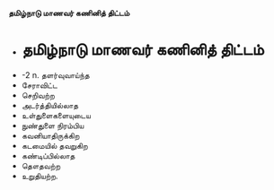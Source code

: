 **தமிழ்நாடு மாணவர் கணினித் திட்டம்**
- # தமிழ்நாடு மாணவர் கணினித் திட்டம்
- -2 n. தளர்வுவாய்ந்த
- சேராவிட்ட
- செறிவற்ற
- அடர்த்தியில்லாத
- உள்துளைகளையுடைய
- நுண்துளை நிரம்பிய
- கவனியாதிருக்கிற
- கடமையில் தவறுகிற
- கண்டிப்பில்லாத
- தௌதவற்ற
- உறுதியற்ற.

